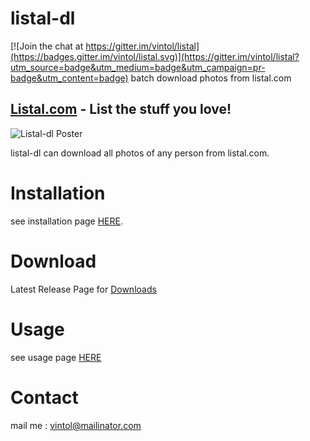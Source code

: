 # listal-dl

[![Join the chat at https://gitter.im/vintol/listal](https://badges.gitter.im/vintol/listal.svg)](https://gitter.im/vintol/listal?utm_source=badge&utm_medium=badge&utm_campaign=pr-badge&utm_content=badge)
batch download photos from listal.com

## [Listal.com](http://www.listal.com) - List the stuff you love!

![Listal-dl Poster](https://raw.githubusercontent.com/vintol/listal-dl/gh-pages/poster.png)


listal-dl can download all photos of any person from listal.com.

# Installation

see installation page [HERE](https://github.com/vintol/listal-dl/wiki/Installation).

# Download

Latest Release Page for [Downloads](https://github.com/vintol/listal-dl/releases/tag/0.21)

# Usage

see usage page [HERE](https://github.com/vintol/listal-dl/wiki/Uv0.2)

# Contact

mail me : vintol@mailinator.com
